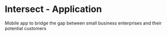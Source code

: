 # Intersect - Application

Mobile app to bridge the gap between small business enterprises and their potential customers
